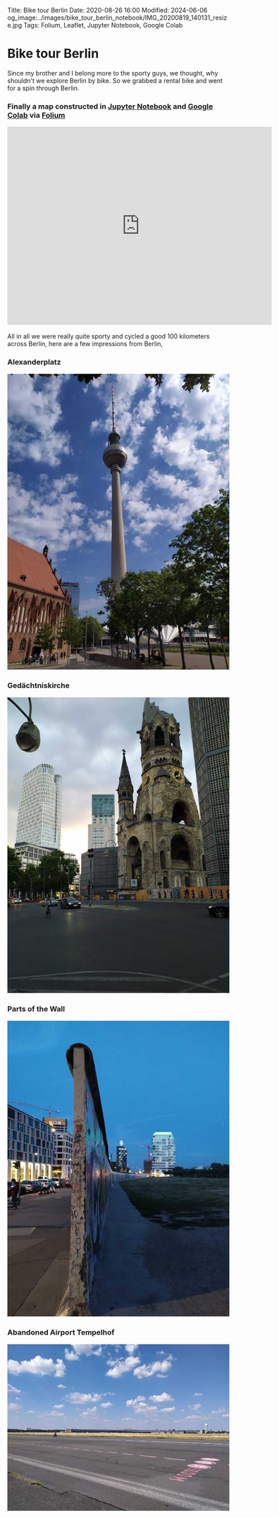 Title: Bike tour Berlin
Date: 2020-08-26 16:00
Modified: 2024-06-06
og_image:../images/bike_tour_berlin_notebook/IMG_20200819_140131_resize.jpg
Tags: Folium, Leaflet, Jupyter Notebook, Google Colab

# Bike tour Berlin
Since my brother and I belong more to the sporty guys, we thought, why shouldn't we explore Berlin by bike.
So we grabbed a rental bike and went for a spin through Berlin.

### Finally a map constructed in [Jupyter Notebook](https://jupyter.org/) and [Google Colab](https://colab.google/)  via [Folium](https://python-visualization.github.io/folium/latest/)

<iframe src="https://markusgoller.at/bike_tour_berlin_map.html" width="600" height="450" frameborder="0" style="border:0" allowfullscreen></iframe>

All in all we were really quite sporty and cycled a good 100 kilometers across Berlin, here are a few impressions from Berlin,

### Alexanderplatz
![Photo](/images/bike_tour_berlin_notebook/IMG_20200815_114145_resize.jpg)

### Gedächtniskirche
![Photo](/images/bike_tour_berlin_notebook/IMG_20200815_200436_1_resize.jpg)

### Parts of the Wall
![Photo](/images/bike_tour_berlin_notebook/IMG_20200819_205230_resize.jpg)

### Abandoned Airport Tempelhof
![Photo](/images/bike_tour_berlin_notebook/IMG_20200817_134433_resize.jpg)